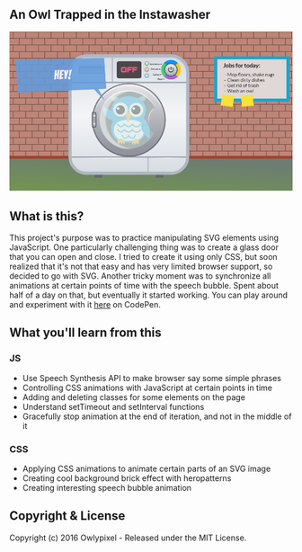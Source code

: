 ## An Owl Trapped in the Instawasher
![owl in the instawasher screenshot](https://github.com/owlypixel/Owl_in_washer/raw/master/images/screenshot.png)

## What is this?
This project's purpose was to practice manipulating SVG elements using JavaScript. One particularly challenging thing was to create a glass door that you can open and close. I tried to create it using only CSS, but soon realized that it's not that easy and has very limited browser support, so decided to go with SVG. 
Another tricky moment was to synchronize all animations at certain points of time with the speech bubble. Spent about half of a day on that, but eventually it started working. 
You can play around and experiment with it [here](http://codepen.io/owlypixel/pen/XpzoGw) on CodePen. 
## What you'll learn from this
### JS
- Use Speech Synthesis API to make browser say some simple phrases
- Controlling CSS animations with JavaScript at certain points in time
- Adding and deleting classes for some elements on the page
- Understand setTimeout and setInterval functions
- Gracefully stop animation at the end of iteration, and not in the middle of it

### CSS
- Applying CSS animations to animate certain parts of an SVG image
- Creating cool background brick effect with heropatterns
- Creating interesting speech bubble animation

## Copyright & License

Copyright (c) 2016 Owlypixel - Released under the MIT License.
